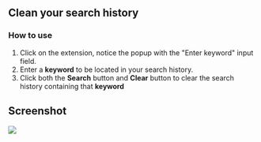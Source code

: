 ## Clean your search history

### How to use

1. Click on the extension, notice the popup with the "Enter keyword" input field. 
2. Enter a **keyword** to be located in your search history.
3. Click both the **Search** button and **Clear** button to clear the search history containing that **keyword**

## Screenshot
<img src="screenshot.png">
